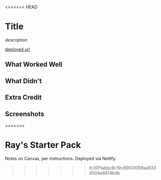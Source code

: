 <<<<<<< HEAD
# Title

*description*

[deployed url](http://url-if-deployed-here)

## What Worked Well

## What Didn't

## Extra Credit

## Screenshots
=======
# Ray's Starter Pack

Notes on Canvas, per instructions. Deployed via Netlify.
>>>>>>> fc30f1abbc8c19c89031059aa9334504e6614bdb
